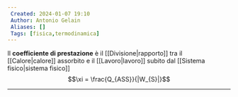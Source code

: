 ```yaml
---
 Created: 2024-01-07 19:10
 Author: Antonio Gelain
 Aliases: []
 Tags: [fisica,termodinamica]
---
```


Il **coefficiente di prestazione** è il [[Divisione|rapporto]] tra il [[Calore|calore]] assorbito e il [[Lavoro|lavoro]] subito dal [[Sistema fisico|sistema fisico]]
$$\xi = \frac{Q_{ASS}}{|W_{S}|}$$

---